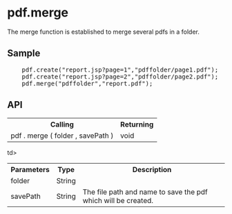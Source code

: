 <H1>pdf.merge</H1>

The merge function is established to merge several pdfs in a folder.

<h2>Sample</h2>
<pre>
	pdf.create("report.jsp?page=1","pdffolder/page1.pdf");
	pdf.create("report.jsp?page=2","pdffolder/page2.pdf");
	pdf.merge("pdffolder","report.pdf");
</pre>

<h2>API</h2>

<table>
<tr><th>Calling</th><th>Returning</th></tr>
<tr><td>pdf . merge ( folder , savePath )</td><td>void</td></tr>
</table>

<table>
<tr><th>Parameters</th><th>Type</th><th>Description</th></tr>
<tr><td>folder</td><td>String</td>td><A relative folder path to the storage folder.</td></tr>
<tr><td>savePath</td><td>String</td><td>The file path and name to save the pdf which will be created.</td></tr>
</table>

